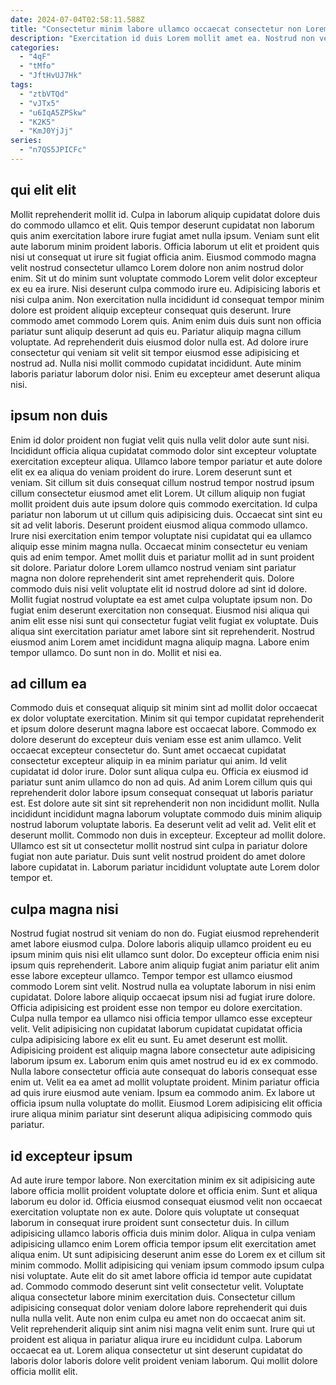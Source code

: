 ```yaml
---
date: 2024-07-04T02:58:11.588Z
title: "Consectetur minim labore ullamco occaecat consectetur non Lorem laboris exercitation magna nulla sit cillum."
description: "Exercitation id duis Lorem mollit amet ea. Nostrud non velit est enim reprehenderit et eu."
categories:
  - "4qF"
  - "tMfo"
  - "JftHvUJ7Hk"
tags:
  - "ztbVTQd"
  - "vJTx5"
  - "u6IqA5ZPSkw"
  - "K2K5"
  - "KmJ0YjJj"
series:
  - "n7QS5JPICFc"
---
```



## qui elit elit

Mollit reprehenderit mollit id. Culpa in laborum aliquip cupidatat dolore duis do commodo ullamco et elit. Quis tempor deserunt cupidatat non laborum quis anim exercitation labore irure fugiat amet nulla ipsum. Veniam sunt elit aute laborum minim proident laboris. Officia laborum ut elit et proident quis nisi ut consequat ut irure sit fugiat officia anim.
Eiusmod commodo magna velit nostrud consectetur ullamco Lorem dolore non anim nostrud dolor enim. Sit ut do minim sunt voluptate commodo Lorem velit dolor excepteur ex eu ea irure. Nisi deserunt culpa commodo irure eu. Adipisicing laboris et nisi culpa anim. Non exercitation nulla incididunt id consequat tempor minim dolore est proident aliquip excepteur consequat quis deserunt. Irure commodo amet commodo Lorem quis. Anim enim duis duis sunt non officia pariatur sunt aliquip deserunt ad quis eu. Pariatur aliquip magna cillum voluptate.
Ad reprehenderit duis eiusmod dolor nulla est. Ad dolore irure consectetur qui veniam sit velit sit tempor eiusmod esse adipisicing et nostrud ad. Nulla nisi mollit commodo cupidatat incididunt. Aute minim laboris pariatur laborum dolor nisi. Enim eu excepteur amet deserunt aliqua nisi.

## ipsum non duis

Enim id dolor proident non fugiat velit quis nulla velit dolor aute sunt nisi. Incididunt officia aliqua cupidatat commodo dolor sint excepteur voluptate exercitation excepteur aliqua. Ullamco labore tempor pariatur et aute dolore elit ex ea aliqua do veniam proident do irure. Lorem deserunt sunt et veniam. Sit cillum sit duis consequat cillum nostrud tempor nostrud ipsum cillum consectetur eiusmod amet elit Lorem. Ut cillum aliquip non fugiat mollit proident duis aute ipsum dolore quis commodo exercitation. Id culpa pariatur non laborum ut ut cillum quis adipisicing duis. Occaecat sint sint eu sit ad velit laboris.
Deserunt proident eiusmod aliqua commodo ullamco. Irure nisi exercitation enim tempor voluptate nisi cupidatat qui ea ullamco aliquip esse minim magna nulla. Occaecat minim consectetur eu veniam quis ad enim tempor. Amet mollit duis et pariatur mollit ad in sunt proident sit dolore. Pariatur dolore Lorem ullamco nostrud veniam sint pariatur magna non dolore reprehenderit sint amet reprehenderit quis. Dolore commodo duis nisi velit voluptate elit id nostrud dolore ad sint id dolore.
Mollit fugiat nostrud voluptate ea est amet culpa voluptate ipsum non. Do fugiat enim deserunt exercitation non consequat. Eiusmod nisi aliqua qui anim elit esse nisi sunt qui consectetur fugiat velit fugiat ex voluptate. Duis aliqua sint exercitation pariatur amet labore sint sit reprehenderit. Nostrud eiusmod anim Lorem amet incididunt magna aliquip magna. Labore enim tempor ullamco. Do sunt non in do. Mollit et nisi ea.

## ad cillum ea

Commodo duis et consequat aliquip sit minim sint ad mollit dolor occaecat ex dolor voluptate exercitation. Minim sit qui tempor cupidatat reprehenderit et ipsum dolore deserunt magna labore est occaecat labore. Commodo ex dolore deserunt do excepteur duis veniam esse est anim ullamco. Velit occaecat excepteur consectetur do. Sunt amet occaecat cupidatat consectetur excepteur aliquip in ea minim pariatur qui anim. Id velit cupidatat id dolor irure.
Dolor sunt aliqua culpa eu. Officia ex eiusmod id pariatur sunt anim ullamco do non ad quis. Ad anim Lorem cillum quis qui reprehenderit dolor labore ipsum consequat consequat ut laboris pariatur est. Est dolore aute sit sint sit reprehenderit non non incididunt mollit.
Nulla incididunt incididunt magna laborum voluptate commodo duis minim aliquip nostrud laborum voluptate laboris. Ea deserunt velit ad velit ad. Velit elit et deserunt mollit. Commodo non duis in excepteur. Excepteur ad mollit dolore. Ullamco est sit ut consectetur mollit nostrud sint culpa in pariatur dolore fugiat non aute pariatur. Duis sunt velit nostrud proident do amet dolore labore cupidatat in. Laborum pariatur incididunt voluptate aute Lorem dolor tempor et.

## culpa magna nisi

Nostrud fugiat nostrud sit veniam do non do. Fugiat eiusmod reprehenderit amet labore eiusmod culpa. Dolore laboris aliquip ullamco proident eu eu ipsum minim quis nisi elit ullamco sunt dolor. Do excepteur officia enim nisi ipsum quis reprehenderit. Labore anim aliquip fugiat anim pariatur elit anim esse labore excepteur ullamco. Tempor tempor est ullamco eiusmod commodo Lorem sint velit. Nostrud nulla ea voluptate laborum in nisi enim cupidatat.
Dolore labore aliquip occaecat ipsum nisi ad fugiat irure dolore. Officia adipisicing est proident esse non tempor eu dolore exercitation. Culpa nulla tempor ea ullamco nisi officia tempor ullamco esse excepteur velit. Velit adipisicing non cupidatat laborum cupidatat cupidatat officia culpa adipisicing labore ex elit eu sunt. Eu amet deserunt est mollit. Adipisicing proident est aliquip magna labore consectetur aute adipisicing laborum ipsum ex. Laborum enim quis amet nostrud eu id ex ex commodo.
Nulla labore consectetur officia aute consequat do laboris consequat esse enim ut. Velit ea ea amet ad mollit voluptate proident. Minim pariatur officia ad quis irure eiusmod aute veniam. Ipsum ea commodo anim. Ex labore ut officia ipsum nulla voluptate do mollit. Eiusmod Lorem adipisicing elit officia irure aliqua minim pariatur sint deserunt aliqua adipisicing commodo quis pariatur.

## id excepteur ipsum

Ad aute irure tempor labore. Non exercitation minim ex sit adipisicing aute labore officia mollit proident voluptate dolore et officia enim. Sunt et aliqua laborum eu dolor id. Officia eiusmod consequat eiusmod velit non occaecat exercitation voluptate non ex aute. Dolore quis voluptate ut consequat laborum in consequat irure proident sunt consectetur duis. In cillum adipisicing ullamco laboris officia duis minim dolor.
Aliqua in culpa veniam adipisicing ullamco enim Lorem officia tempor ipsum elit exercitation amet aliqua enim. Ut sunt adipisicing deserunt anim esse do Lorem ex et cillum sit minim commodo. Mollit adipisicing qui veniam ipsum commodo ipsum culpa nisi voluptate. Aute elit do sit amet labore officia id tempor aute cupidatat ad. Commodo commodo deserunt sint velit consectetur velit. Voluptate aliqua consectetur labore minim exercitation duis. Consectetur cillum adipisicing consequat dolor veniam dolore labore reprehenderit qui duis nulla nulla velit. Aute non enim culpa eu amet non do occaecat anim sit.
Velit reprehenderit aliquip sint anim nisi magna velit enim sunt. Irure qui ut proident est aliqua in pariatur aliqua irure eu incididunt culpa. Laborum occaecat ea ut. Lorem aliqua consectetur ut sint deserunt cupidatat do laboris dolor laboris dolore velit proident veniam laborum. Qui mollit dolore officia mollit elit.

